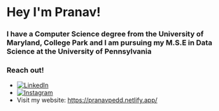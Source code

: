 # Hey I'm Pranav!
### I have a Computer Science degree from the University of Maryland, College Park and I am pursuing my M.S.E in Data Science at the University of Pennsylvania
### Reach out!
- [![LinkedIn](https://img.shields.io/badge/-LinkedIn-0A66C2?style=flat&logo=linkedin&logoColor=white)](https://www.linkedin.com/in/pranavpedd/)
- [![Instagram](https://img.shields.io/badge/-Instagram-E4405F?style=flat&logo=instagram&logoColor=white)](https://www.instagram.com/pranavpedd)
- Visit my website: https://pranavpedd.netlify.app/
